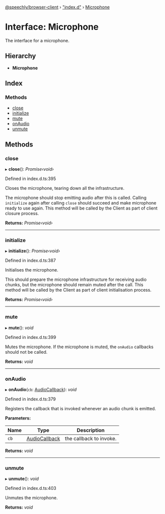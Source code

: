 [@speechly/browser-client](../README.md) › ["index.d"](../modules/_index_d_.md) › [Microphone](_index_d_.microphone.md)

# Interface: Microphone

The interface for a microphone.

## Hierarchy

* **Microphone**

## Index

### Methods

* [close](_index_d_.microphone.md#close)
* [initialize](_index_d_.microphone.md#initialize)
* [mute](_index_d_.microphone.md#mute)
* [onAudio](_index_d_.microphone.md#onaudio)
* [unmute](_index_d_.microphone.md#unmute)

## Methods

###  close

▸ **close**(): *Promise‹void›*

Defined in index.d.ts:395

Closes the microphone, tearing down all the infrastructure.

The microphone should stop emitting audio after this is called.
Calling `initialize` again after calling `close` should succeed and make microphone ready to use again.
This method will be called by the Client as part of client closure process.

**Returns:** *Promise‹void›*

___

###  initialize

▸ **initialize**(): *Promise‹void›*

Defined in index.d.ts:387

Initialises the microphone.

This should prepare the microphone infrastructure for receiving audio chunks,
but the microphone should remain muted after the call.
This method will be called by the Client as part of client initialisation process.

**Returns:** *Promise‹void›*

___

###  mute

▸ **mute**(): *void*

Defined in index.d.ts:399

Mutes the microphone. If the microphone is muted, the `onAudio` callbacks should not be called.

**Returns:** *void*

___

###  onAudio

▸ **onAudio**(`cb`: [AudioCallback](../modules/_index_d_.md#audiocallback)): *void*

Defined in index.d.ts:379

Registers the callback that is invoked whenever an audio chunk is emitted.

**Parameters:**

Name | Type | Description |
------ | ------ | ------ |
`cb` | [AudioCallback](../modules/_index_d_.md#audiocallback) | the callback to invoke.  |

**Returns:** *void*

___

###  unmute

▸ **unmute**(): *void*

Defined in index.d.ts:403

Unmutes the microphone.

**Returns:** *void*
